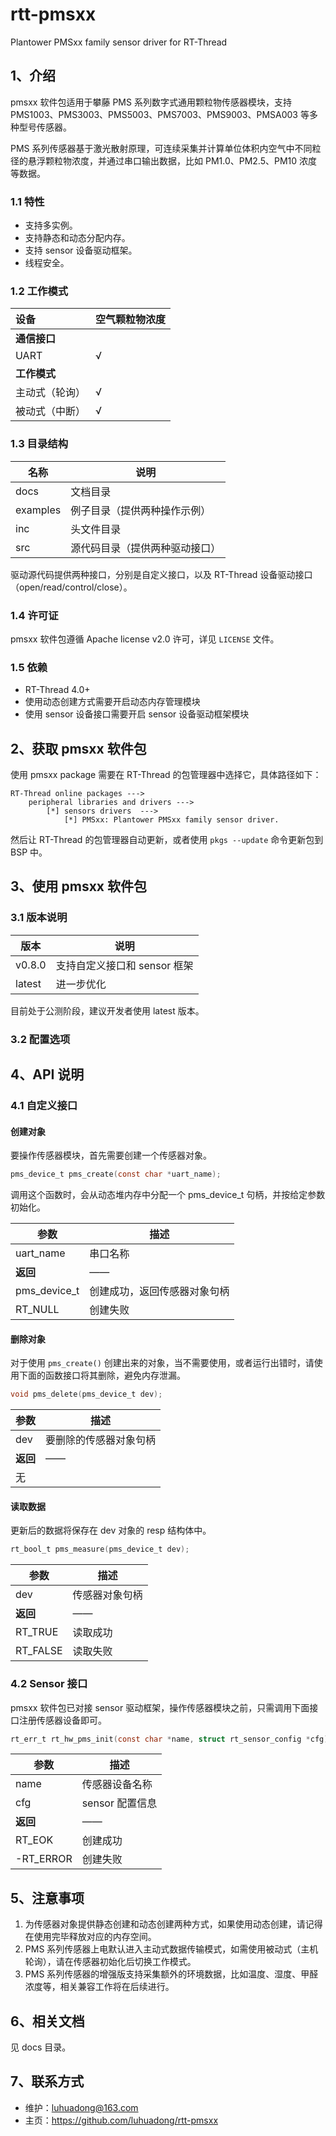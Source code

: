 # rtt-pmsxx
Plantower PMSxx family sensor driver for RT-Thread



## 1、介绍

pmsxx 软件包适用于攀藤 PMS 系列数字式通用颗粒物传感器模块，支持 PMS1003、PMS3003、PMS5003、PMS7003、PMS9003、PMSA003 等多种型号传感器。

PMS 系列传感器基于激光散射原理，可连续采集并计算单位体积内空气中不同粒径的悬浮颗粒物浓度，并通过串口输出数据，比如 PM1.0、PM2.5、PM10 浓度等数据。



### 1.1 特性

- 支持多实例。
- 支持静态和动态分配内存。
- 支持 sensor 设备驱动框架。
- 线程安全。



### 1.2 工作模式

| 设备         | 空气颗粒物浓度 |
| :----------- | :------------- |
| **通信接口** |                |
| UART          | √              |
| **工作模式** |                |
| 主动式（轮询）   | √              |
| 被动式（中断）    | √ |



### 1.3 目录结构

| 名称     | 说明                           |
| -------- | ------------------------------ |
| docs     | 文档目录                       |
| examples | 例子目录（提供两种操作示例）   |
| inc      | 头文件目录                     |
| src      | 源代码目录（提供两种驱动接口） |

驱动源代码提供两种接口，分别是自定义接口，以及 RT-Thread 设备驱动接口（open/read/control/close）。



### 1.4 许可证

pmsxx 软件包遵循 Apache license v2.0 许可，详见 `LICENSE` 文件。



### 1.5 依赖

- RT-Thread 4.0+
- 使用动态创建方式需要开启动态内存管理模块
- 使用 sensor 设备接口需要开启 sensor 设备驱动框架模块



## 2、获取 pmsxx 软件包

使用 pmsxx package 需要在 RT-Thread 的包管理器中选择它，具体路径如下：

```
RT-Thread online packages --->
    peripheral libraries and drivers --->
        [*] sensors drivers  --->
            [*] PMSxx: Plantower PMSxx family sensor driver.
```

然后让 RT-Thread 的包管理器自动更新，或者使用 `pkgs --update` 命令更新包到 BSP 中。



## 3、使用 pmsxx 软件包

### 3.1 版本说明

| 版本   | 说明                         |
| ------ | ---------------------------- |
| v0.8.0 | 支持自定义接口和 sensor 框架 |
| latest | 进一步优化                   |

目前处于公测阶段，建议开发者使用 latest 版本。



### 3.2 配置选项



## 4、API 说明

### 4.1 自定义接口

#### 创建对象

要操作传感器模块，首先需要创建一个传感器对象。

```c
pms_device_t pms_create(const char *uart_name);
```

调用这个函数时，会从动态堆内存中分配一个 pms_device_t 句柄，并按给定参数初始化。

| 参数         | 描述                         |
| ------------ | ---------------------------- |
| uart_name    | 串口名称                     |
| **返回**     | ——                           |
| pms_device_t | 创建成功，返回传感器对象句柄 |
| RT_NULL      | 创建失败                     |



#### 删除对象

对于使用 `pms_create()` 创建出来的对象，当不需要使用，或者运行出错时，请使用下面的函数接口将其删除，避免内存泄漏。

```c
void pms_delete(pms_device_t dev);
```

| **参数** | **描述**               |
| -------- | ---------------------- |
| dev      | 要删除的传感器对象句柄 |
| **返回** | ——                     |
| 无       |                        |



#### 读取数据

更新后的数据将保存在 dev 对象的 resp 结构体中。

```c
rt_bool_t pms_measure(pms_device_t dev);
```

| 参数     | 描述           |
| -------- | -------------- |
| dev      | 传感器对象句柄 |
| **返回** | ——             |
| RT_TRUE  | 读取成功       |
| RT_FALSE | 读取失败       |



### 4.2 Sensor 接口

pmsxx 软件包已对接 sensor 驱动框架，操作传感器模块之前，只需调用下面接口注册传感器设备即可。

```c
rt_err_t rt_hw_pms_init(const char *name, struct rt_sensor_config *cfg);
```

| 参数      | 描述            |
| --------- | --------------- |
| name      | 传感器设备名称  |
| cfg       | sensor 配置信息 |
| **返回**  | ——              |
| RT_EOK    | 创建成功        |
| -RT_ERROR | 创建失败        |



## 5、注意事项

1. 为传感器对象提供静态创建和动态创建两种方式，如果使用动态创建，请记得在使用完毕释放对应的内存空间。
2. PMS 系列传感器上电默认进入主动式数据传输模式，如需使用被动式（主机轮询），请在传感器初始化后切换工作模式。
3. PMS 系列传感器的增强版支持采集额外的环境数据，比如温度、湿度、甲醛浓度等，相关兼容工作将在后续进行。



## 6、相关文档

见 docs 目录。



## 7、联系方式

- 维护：luhuadong@163.com
- 主页：<https://github.com/luhuadong/rtt-pmsxx>

